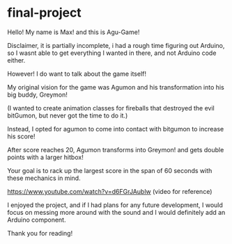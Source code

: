 # final-project
Hello! My name is Max! and this is Agu-Game!

Disclaimer, it is partially incomplete, i had a rough time figuring out Arduino, so I wasnt able to get everything I wanted in there, and not Arduino code either.

However! I do want to talk about the game itself! 

My original vision for the game was Agumon and his transformation into his big buddy, Greymon!

(I wanted to create animation classes for fireballs that destroyed the evil bitGumon, but never got the time to do it.)

Instead, I opted for agumon to come into contact with bitgumon to increase his score!

After score reaches 20, Agumon transforms into Greymon! and gets double points with a larger hitbox!

Your goal is to rack up the largest score in the span of 60 seconds with these mechanics in mind.

https://www.youtube.com/watch?v=d6FGrJAublw
(video for reference)

I enjoyed the project, and if I had plans for any future development, I would focus on messing more around with the sound and I would definitely add an Arduino component.

Thank you for reading!
